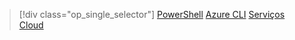 > [!div class="op_single_selector"]
> [PowerShell](../articles/load-balancer/load-balancer-get-started-ilb-classic-ps.md)
> [Azure CLI](../articles/load-balancer/load-balancer-get-started-ilb-classic-cli.md)
> [Serviços Cloud](../articles/load-balancer/load-balancer-get-started-ilb-classic-cloud.md)
